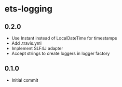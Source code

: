 # ets-logging

## 0.2.0
* Use Instant instead of LocalDateTime for timestamps
* Add .travis.yml
* Implement SLF4J adapter
* Accept strings to create loggers in logger factory

## 0.1.0
* Initial commit
